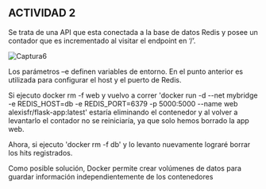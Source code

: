 ## ACTIVIDAD 2

Se trata de una API que esta conectada a la base de datos Redis y posee un contador que es incrementado al visitar el endpoint en ‘/’.

![Captura6](https://user-images.githubusercontent.com/37404924/133871647-7c2dd4fc-6421-4231-972d-2c4d90ac50cf.PNG)


Los parámetros –e definen variables de entorno. En el punto anterior es utilizada para configurar el host y el puerto de Redis.

Si ejecuto docker rm -f web y vuelvo a correr 'docker run -d --net mybridge -e REDIS_HOST=db -e REDIS_PORT=6379 -p 5000:5000 --name web alexisfr/flask-app:latest' estaría eliminando el contenedor y al volver a levantarlo el contador no se reiniciaría, ya que solo hemos borrado la app web. 

Ahora, si ejecuto 'docker rm -f db' y lo levanto nuevamente lograré borrar los hits registrados.

Como posible solución, Docker permite crear volúmenes de datos para guardar información independientemente de los contenedores
